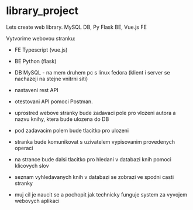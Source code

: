 # library_project
Lets create web library. MySQL DB, Py Flask BE, Vue.js FE

Vytvorime webovou stranku:
- FE Typescript (vue.js)
- BE Python (flask)
- DB MySQL - na mem druhem pc s linux fedora (klient i server se nachazeji na stejne vnitrni siti)
- nastaveni rest API
- otestovani API pomoci Postman.

- uprostred webove stranky bude zadavaci pole pro vlozeni autora a nazvu knihy, ktera bude ulozena do DB
- pod zadavacim polem bude tlacitko pro ulozeni
- stranka bude komunikovat s uzivatelem vypisovanim provedenych operaci
- na strance bude dalsi tlacitko pro hledani v databazi knih pomoci klicovych slov
- seznam vyhledavanych knih v databazi se zobrazi ve spodni casti stranky

- muj cil je naucit se a pochopit jak technicky funguje system za vyvojem webovych aplikaci
